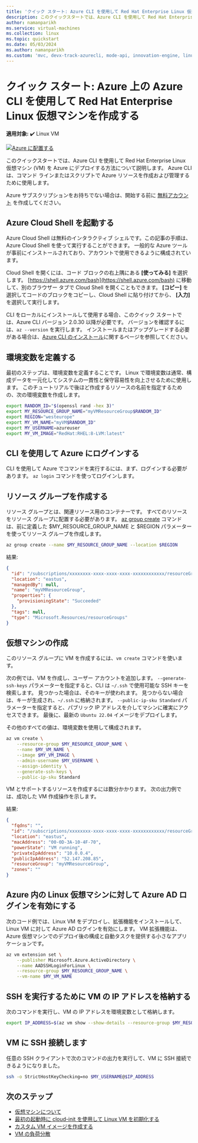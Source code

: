 ```yaml
---
title: 'クイック スタート: Azure CLI を使用して Red Hat Enterprise Linux 仮想マシンを作成する'
description: このクイックスタートでは、Azure CLI を使用して Red Hat Enterprise Linux 仮想マシンを作成する方法について説明します
author: namanparikh
ms.service: virtual-machines
ms.collection: linux
ms.topic: quickstart
ms.date: 05/03/2024
ms.author: namanparikh
ms.custom: 'mvc, devx-track-azurecli, mode-api, innovation-engine, linux-related-content'
---
```


# クイック スタート: Azure 上の Azure CLI を使用して Red Hat Enterprise Linux 仮想マシンを作成する

**適用対象:** :heavy_check_mark: Linux VM

[![Azure に配置する](https://aka.ms/deploytoazurebutton)](https://go.microsoft.com/fwlink/?linkid=2262692)

このクイックスタートでは、Azure CLI を使用して Red Hat Enterprise Linux 仮想マシン (VM) を Azure にデプロイする方法について説明します。 Azure CLI は、コマンド ラインまたはスクリプトで Azure リソースを作成および管理するために使用します。

Azure サブスクリプションをお持ちでない場合は、開始する前に [無料アカウント](https://azure.microsoft.com/free/?WT.mc_id=A261C142F) を作成してください。

## Azure Cloud Shell を起動する

Azure Cloud Shell は無料のインタラクティブ シェルです。この記事の手順は、Azure Cloud Shell を使って実行することができます。 一般的な Azure ツールが事前にインストールされており、アカウントで使用できるように構成されています。 

Cloud Shell を開くには、コード ブロックの右上隅にある **[使ってみる]** を選択します。 [https://shell.azure.com/bash](https://shell.azure.com/bash) に移動して、別のブラウザー タブで Cloud Shell を開くこともできます。 **[コピー]** を選択してコードのブロックをコピーし、Cloud Shell に貼り付けてから、 **[入力]** を選択して実行します。

CLI をローカルにインストールして使用する場合、このクイック スタートでは、Azure CLI バージョン 2.0.30 以降が必要です。 バージョンを確認するには、`az --version` を実行します。 インストールまたはアップグレードする必要がある場合は、[Azure CLI のインストール]( /cli/azure/install-azure-cli)に関するページを参照してください。

## 環境変数を定義する

最初のステップは、環境変数を定義することです。 Linux で環境変数は通常、構成データを一元化してシステムの一貫性と保守容易性を向上させるために使用します。 このチュートリアルで後ほど作成するリソースの名前を指定するための、次の環境変数を作成します。

```bash
export RANDOM_ID="$(openssl rand -hex 3)"
export MY_RESOURCE_GROUP_NAME="myVMResourceGroup$RANDOM_ID"
export REGION="westeurope"
export MY_VM_NAME="myVM$RANDOM_ID"
export MY_USERNAME=azureuser
export MY_VM_IMAGE="RedHat:RHEL:8-LVM:latest"
```

## CLI を使用して Azure にログインする

CLI を使用して Azure でコマンドを実行するには、まず、ログインする必要があります。 `az login` コマンドを使ってログインします。

## リソース グループを作成する

リソース グループとは、関連リソース用のコンテナーです。 すべてのリソースをリソース グループに配置する必要があります。 [az group create](/cli/azure/group) コマンドは、前に定義した $MY_RESOURCE_GROUP_NAME と $REGION パラメーターを使ってリソース グループを作成します。

```bash
az group create --name $MY_RESOURCE_GROUP_NAME --location $REGION
```

結果:

<!-- expected_similarity=0.3 -->
```json
{
  "id": "/subscriptions/xxxxxxxx-xxxx-xxxx-xxxx-xxxxxxxxxxxx/resourceGroups/myVMResourceGroup",
  "location": "eastus",
  "managedBy": null,
  "name": "myVMResourceGroup",
  "properties": {
    "provisioningState": "Succeeded"
  },
  "tags": null,
  "type": "Microsoft.Resources/resourceGroups"
}
```

## 仮想マシンの作成

このリソース グループに VM を作成するには、`vm create` コマンドを使います。 

次の例では、VM を作成し、ユーザー アカウントを追加します。 `--generate-ssh-keys` パラメーターを指定すると、CLI は `~/.ssh` で使用可能な SSH キーを検索します。 見つかった場合は、そのキーが使われます。 見つからない場合は、キーが生成され、`~/.ssh` に格納されます。 `--public-ip-sku Standard` パラメーターを指定すると、パブリック IP アドレスを介してマシンに確実にアクセスできます。 最後に、最新の `Ubuntu 22.04` イメージをデプロイします。

その他のすべての値は、環境変数を使用して構成されます。

```bash
az vm create \
    --resource-group $MY_RESOURCE_GROUP_NAME \
    --name $MY_VM_NAME \
    --image $MY_VM_IMAGE \
    --admin-username $MY_USERNAME \
    --assign-identity \
    --generate-ssh-keys \
    --public-ip-sku Standard
```

VM とサポートするリソースを作成するには数分かかります。 次の出力例では、成功した VM 作成操作を示します。

結果:
<!-- expected_similarity=0.3 -->
```json
{
  "fqdns": "",
  "id": "/subscriptions/xxxxxxxx-xxxx-xxxx-xxxx-xxxxxxxxxxxx/resourceGroups/myVMResourceGroup/providers/Microsoft.Compute/virtualMachines/myVM",
  "location": "eastus",
  "macAddress": "00-0D-3A-10-4F-70",
  "powerState": "VM running",
  "privateIpAddress": "10.0.0.4",
  "publicIpAddress": "52.147.208.85",
  "resourceGroup": "myVMResourceGroup",
  "zones": ""
}
```

## Azure 内の Linux 仮想マシンに対して Azure AD ログインを有効にする

次のコード例では、Linux VM をデプロイし、拡張機能をインストールして、Linux VM に対して Azure AD ログインを有効にします。 VM 拡張機能は、Azure 仮想マシンでのデプロイ後の構成と自動タスクを提供する小さなアプリケーションです。

```bash
az vm extension set \
    --publisher Microsoft.Azure.ActiveDirectory \
    --name AADSSHLoginForLinux \
    --resource-group $MY_RESOURCE_GROUP_NAME \
    --vm-name $MY_VM_NAME
```

## SSH を実行するために VM の IP アドレスを格納する

次のコマンドを実行し、VM の IP アドレスを環境変数として格納します。

```bash
export IP_ADDRESS=$(az vm show --show-details --resource-group $MY_RESOURCE_GROUP_NAME --name $MY_VM_NAME --query publicIps --output tsv)
```

## VM に SSH 接続します

<!--## Export the SSH configuration for use with SSH clients that support OpenSSH & SSH into the VM.
Log in to Azure Linux VMs with Azure AD supports exporting the OpenSSH certificate and configuration. That means you can use any SSH clients that support OpenSSH-based certificates to sign in through Azure AD. The following example exports the configuration for all IP addresses assigned to the VM:-->

<!--
```bash
yes | az ssh config --file ~/.ssh/config --name $MY_VM_NAME --resource-group $MY_RESOURCE_GROUP_NAME
```
-->

任意の SSH クライアントで次のコマンドの出力を実行して、VM に SSH 接続できるようになりました。

```bash
ssh -o StrictHostKeyChecking=no $MY_USERNAME@$IP_ADDRESS
```

## 次のステップ

* [仮想マシンについて](../index.yml)
* [最初の起動時に cloud-init を使用して Linux VM を初期化する](tutorial-automate-vm-deployment.md)
* [カスタム VM イメージを作成する](tutorial-custom-images.md)
* [VM の負荷分散](../../load-balancer/quickstart-load-balancer-standard-public-cli.md)
